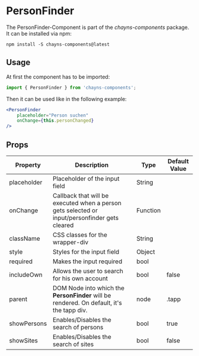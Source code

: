 # PersonFinder # 

The PersonFinder-Component is part of the *chayns-components* package. It can be installed via npm:
```
npm install -S chayns-components@latest
```

## Usage ##

At first the component has to be imported:

```jsx harmony
import { PersonFinder } from 'chayns-components';
```

Then it can be used like in the following example:

```jsx harmony
<PersonFinder
    placeholder="Person suchen"
    onChange={this.personChanged}
/>
```

## Props ##

| Property    | Description                                                                                        | Type     | Default Value |
|-------------|----------------------------------------------------------------------------------------------------|----------|---------------|
| placeholder | Placeholder of the input field                                                                     | String   |               |
| onChange    | Callback that will be executed when a person gets selected or input/personfinder gets cleared      | Function |               |
| className   | CSS classes for the wrapper-div                                                                    | String   |               |
| style       | Styles for the input field                                                                         | Object   |               |
| required    | Makes the input required                                                                           | bool     |               |
| includeOwn  | Allows the user to search for his own account                                                      | bool     | false         |
| parent      | DOM Node into which the **PersonFinder** will be rendered. On default, it's the tapp div.          | node     | .tapp         |
| showPersons | Enables/Disables the search of persons                                                             | bool     | true          |
| showSites   | Enables/Disables the search of sites                                                               | bool     | false         |
